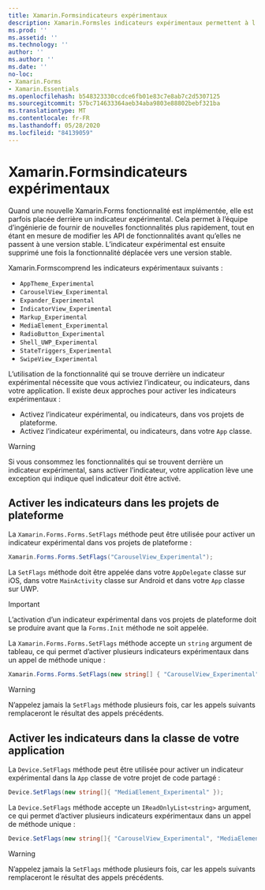 ```yaml
---
title: Xamarin.Formsindicateurs expérimentaux
description: Xamarin.Formsles indicateurs expérimentaux permettent à l’équipe d’ingénierie de fournir de nouvelles fonctionnalités aux utilisateurs plus rapidement, tout en étant en mesure de modifier les API de fonctionnalités avant qu’elles ne passent à une version stable.
ms.prod: ''
ms.assetid: ''
ms.technology: ''
author: ''
ms.author: ''
ms.date: ''
no-loc:
- Xamarin.Forms
- Xamarin.Essentials
ms.openlocfilehash: b548323330ccdce6fb01e83c7e8ab7c2d5307125
ms.sourcegitcommit: 57bc714633364aeb34aba9803e88802bebf321ba
ms.translationtype: MT
ms.contentlocale: fr-FR
ms.lasthandoff: 05/28/2020
ms.locfileid: "84139059"
---
```

# <a name="xamarinforms-experimental-flags"></a>Xamarin.Formsindicateurs expérimentaux

Quand une nouvelle Xamarin.Forms fonctionnalité est implémentée, elle est parfois placée derrière un indicateur expérimental. Cela permet à l’équipe d’ingénierie de fournir de nouvelles fonctionnalités plus rapidement, tout en étant en mesure de modifier les API de fonctionnalités avant qu’elles ne passent à une version stable. L’indicateur expérimental est ensuite supprimé une fois la fonctionnalité déplacée vers une version stable.

Xamarin.Formscomprend les indicateurs expérimentaux suivants :

- `AppTheme_Experimental`
- `CarouselView_Experimental`
- `Expander_Experimental`
- `IndicatorView_Experimental`
- `Markup_Experimental`
- `MediaElement_Experimental`
- `RadioButton_Experimental`
- `Shell_UWP_Experimental`
- `StateTriggers_Experimental`
- `SwipeView_Experimental`

L’utilisation de la fonctionnalité qui se trouve derrière un indicateur expérimental nécessite que vous activiez l’indicateur, ou indicateurs, dans votre application. Il existe deux approches pour activer les indicateurs expérimentaux :

- Activez l’indicateur expérimental, ou indicateurs, dans vos projets de plateforme.
- Activez l’indicateur expérimental, ou indicateurs, dans votre `App` classe.

> [!WARNING]
> Si vous consommez les fonctionnalités qui se trouvent derrière un indicateur expérimental, sans activer l’indicateur, votre application lève une exception qui indique quel indicateur doit être activé.

## <a name="enable-flags-in-platform-projects"></a>Activer les indicateurs dans les projets de plateforme

La `Xamarin.Forms.Forms.SetFlags` méthode peut être utilisée pour activer un indicateur expérimental dans vos projets de plateforme :

```csharp
Xamarin.Forms.Forms.SetFlags("CarouselView_Experimental");
```

La `SetFlags` méthode doit être appelée dans votre `AppDelegate` classe sur iOS, dans votre `MainActivity` classe sur Android et dans votre `App` classe sur UWP.

> [!IMPORTANT]
> L’activation d’un indicateur expérimental dans vos projets de plateforme doit se produire avant que la `Forms.Init` méthode ne soit appelée.

La `Xamarin.Forms.Forms.SetFlags` méthode accepte un `string` argument de tableau, ce qui permet d’activer plusieurs indicateurs expérimentaux dans un appel de méthode unique :

```csharp
Xamarin.Forms.Forms.SetFlags(new string[] { "CarouselView_Experimental", "IndicatorView_Experimental", "SwipeView_Experimental" });
```

> [!WARNING]
> N’appelez jamais la `SetFlags` méthode plusieurs fois, car les appels suivants remplaceront le résultat des appels précédents.

## <a name="enable-flags-in-your-app-class"></a>Activer les indicateurs dans la classe de votre application

La `Device.SetFlags` méthode peut être utilisée pour activer un indicateur expérimental dans la `App` classe de votre projet de code partagé :

```csharp
Device.SetFlags(new string[]{ "MediaElement_Experimental" });
```

La `Device.SetFlags` méthode accepte un `IReadOnlyList<string>` argument, ce qui permet d’activer plusieurs indicateurs expérimentaux dans un appel de méthode unique :

```csharp
Device.SetFlags(new string[]{ "CarouselView_Experimental", "MediaElement_Experimental", "SwipeView_Experimental" });
```

> [!WARNING]
> N’appelez jamais la `SetFlags` méthode plusieurs fois, car les appels suivants remplaceront le résultat des appels précédents.
